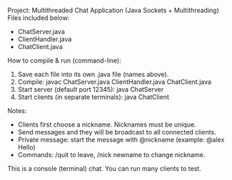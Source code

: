 Project: Multithreaded Chat Application (Java Sockets + Multithreading)
Files included below:
- ChatServer.java
- ClientHandler.java
- ChatClient.java


How to compile & run (command-line):
1) Save each file into its own .java file (names above).
2) Compile:
javac ChatServer.java ClientHandler.java ChatClient.java
3) Start server (default port 12345):
java ChatServer
4) Start clients (in separate terminals):
java ChatClient


Notes:
- Clients first choose a nickname. Nicknames must be unique.
- Send messages and they will be broadcast to all connected clients.
- Private message: start the message with @nickname (example: @alex Hello)
- Commands: /quit to leave, /nick newname to change nickname.


This is a console (terminal) chat. You can run many clients to test.
